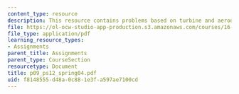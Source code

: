 ```yaml
---
content_type: resource
description: This resource contains problems based on turbine and aerodynamic performance.
file: https://ol-ocw-studio-app-production.s3.amazonaws.com/courses/16-01-unified-engineering-i-ii-iii-iv-fall-2005-spring-2006/f8148555d48a0c881e3fa597ae7100cd_p09_ps12_spring04.pdf
file_type: application/pdf
learning_resource_types:
- Assignments
parent_title: Assignments
parent_type: CourseSection
resourcetype: Document
title: p09_ps12_spring04.pdf
uid: f8148555-d48a-0c88-1e3f-a597ae7100cd
---
```

